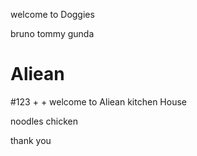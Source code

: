 
welcome to Doggies 


bruno
tommy
gunda

# Aliean
#123
+
+
welcome to Aliean kitchen House
 

noodles
chicken


thank you
